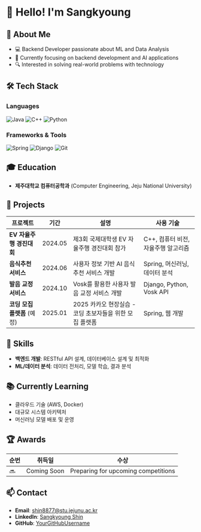 # 👋 Hello! I'm Sangkyoung

## 🚀 About Me
- 💻 Backend Developer passionate about ML and Data Analysis
- 🌱 Currently focusing on backend development and AI applications
- 🔍 Interested in solving real-world problems with technology

## 🛠️ Tech Stack
### Languages
![Java](https://img.shields.io/badge/Java-ED8B00?style=for-the-badge&logo=java&logoColor=white)
![C++](https://img.shields.io/badge/C++-00599C?style=for-the-badge&logo=c%2B%2B&logoColor=white)
![Python](https://img.shields.io/badge/Python-3776AB?style=for-the-badge&logo=python&logoColor=white)

### Frameworks & Tools
![Spring](https://img.shields.io/badge/Spring-6DB33F?style=for-the-badge&logo=spring&logoColor=white)
![Django](https://img.shields.io/badge/Django-092E20?style=for-the-badge&logo=django&logoColor=white)
![Git](https://img.shields.io/badge/Git-F05032?style=for-the-badge&logo=git&logoColor=white)

## 🎓 Education
- **제주대학교 컴퓨터공학과** (Computer Engineering, Jeju National University)

## 💼 Projects
| 프로젝트 | 기간 | 설명 | 사용 기술 |
|---------|------|------|-----------|
| **EV 자율주행 경진대회** | 2024.05 | 제3회 국제대학생 EV 자율주행 경진대회 참가 | C++, 컴퓨터 비전, 자율주행 알고리즘 |
| **음식추천 서비스** | 2024.06 | 사용자 정보 기반 AI 음식추천 서비스 개발 | Spring, 머신러닝, 데이터 분석 |
| **발음 교정 서비스** | 2024.10 | Vosk를 활용한 사용자 발음 교정 서비스 개발 | Django, Python, Vosk API |
| **코딩 모집 플랫폼** (예정) | 2025.01 | 2025 카카오 현장실습 - 코딩 초보자들을 위한 모집 플랫폼 | Spring, 웹 개발 |

## 🌟 Skills
- **백엔드 개발**: RESTful API 설계, 데이터베이스 설계 및 최적화
- **ML/데이터 분석**: 데이터 전처리, 모델 학습, 결과 분석

## 📚 Currently Learning
- 클라우드 기술 (AWS, Docker)
- 대규모 시스템 아키텍처
- 머신러닝 모델 배포 및 운영

## 🏆 Awards
| 순번 | 취득일 | 수상 |
|------|--------|------|
| 🔜 | Coming Soon | Preparing for upcoming competitions |

## 📫 Contact
- **Email**: shin8877@stu.jejunu.ac.kr
- **LinkedIn**: [Sangkyoung Shin](https://www.linkedin.com/in/sangkyoung-shin-755b74296/)
- **GitHub**: [YourGitHubUsername](https://github.com/YourGitHubUsername)
